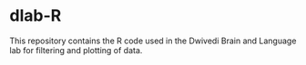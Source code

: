 # dlab-R
This repository contains the R code used in the Dwivedi Brain and Language lab for filtering and plotting of data.
